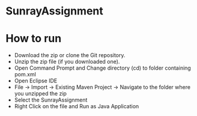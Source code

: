 # SunrayAssignment
# How to run
* Download the zip or clone the Git repository.
* Unzip the zip file (if you downloaded one).
* Open Command Prompt and Change directory (cd) to folder containing pom.xml
* Open Eclipse IDE
* File -> Import -> Existing Maven Project -> Navigate to the folder where you unzipped the zip
* Select the SunrayAssignment
* Right Click on the file and Run as Java Application

